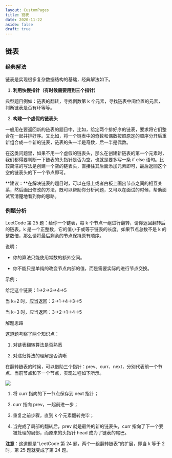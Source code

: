 ```yaml
---
layout: CustomPages
title: 链表
date: 2020-11-22
aside: false
draft: true
---
```


## 链表

### 经典解法

链表是实现很多复杂数据结构的基础，经典解法如下。

1. **利用快慢指针（有时候需要用到三个指针）**

典型题目例如：链表的翻转，寻找倒数第 k 个元素，寻找链表中间位置的元素，判断链表是否有环等等。

2. **构建一个虚假的链表头**

一般用在要返回新的链表的题目中，比如，给定两个排好序的链表，要求将它们整合在一起并排好序。又比如，将一个链表中的奇数和偶数按照原定的顺序分开后重新组合成一个新的链表，链表的头一半是奇数，后一半是偶数。

在这类问题里，如果不用一个虚假的链表头，那么在创建新链表的第一个元素时，我们都得要判断一下链表的头指针是否为空，也就是要多写一条 if else 语句。比较简洁的写法是创建一个空的链表头，直接往其后面添加元素即可，最后返回这个空的链表头的下一个节点即可。

**建议：**在解决链表的题目时，可以在纸上或者白板上画出节点之间的相互关系，然后画出修改的方法，既可以帮助你分析问题，又可以在面试的时候，帮助面试官清楚地看到你的思路。

### 例题分析

LeetCode 第 25 题：给你一个链表，每 k 个节点一组进行翻转，请你返回翻转后的链表。k 是一个正整数，它的值小于或等于链表的长度。如果节点总数不是 k 的整数倍，那么请将最后剩余的节点保持原有顺序。

说明：

- 你的算法只能使用常数的额外空间。

- 你不能只是单纯的改变节点内部的值，而是需要实际的进行节点交换。

示例：

给定这个链表：1\->2\->3\->4\->5

当 k=2 时，应当返回：2\->1\->4\->3\->5

当 k=3 时，应当返回：3\->2\->1\->4\->5

解题思路

这道题考察了两个知识点：

1.  对链表翻转算法是否熟悉

2.  对递归算法的理解是否清晰

在翻转链表的时候，可以借助三个指针：prev、curr、next，分别代表前一个节点、当前节点和下一个节点，实现过程如下所示。

![](http://s0.lgstatic.com/i/image2/M01/90/E9/CgotOV2IRJ2AYlnUACToKJcAldQ867.gif)

1.  将 curr 指向的下一节点保存到 next 指针；

2.  curr 指向 prev，一起前进一步；

3.  重复之前步骤，直到 k 个元素翻转完毕；

4.  当完成了局部的翻转后，prev 就是最终的新的链表头，curr 指向了下一个要被处理的局部，而原来的头指针 head 成为了链表的尾巴。

**注意**：这道题是“LeetCode 第 24 题，两个一组翻转链表“的扩展，即当 k 等于 2 时，第 25 题就变成了第 24 题。
